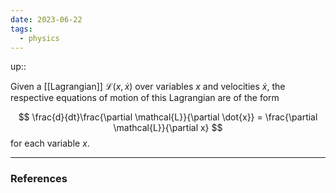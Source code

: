 ```yaml
---
date: 2023-06-22
tags:
  - physics
---
```

up:: 

Given a [[Lagrangian]] $\mathcal{L}(x, \dot{x})$ over variables $x$ and velocities $\dot{x}$, the respective equations of motion of this Lagrangian are of the form

$$
\frac{d}{dt}\frac{\partial \mathcal{L}}{\partial \dot{x}} = \frac{\partial \mathcal{L}}{\partial x}
$$
for each variable $x$.

---
### References